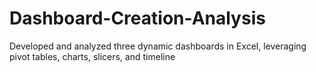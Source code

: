 # Dashboard-Creation-Analysis
Developed and analyzed three dynamic dashboards in Excel, leveraging pivot tables, charts, slicers, and timeline
